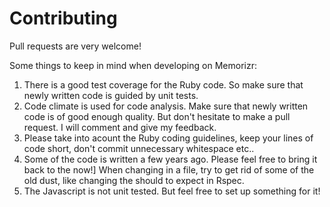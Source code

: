# Contributing

Pull requests are very welcome!

Some things to keep in mind when developing on Memorizr:

1. There is a good test coverage for the Ruby code.
So make sure that newly written code is guided by unit tests.
2. Code climate is used for code analysis.
Make sure that newly written code is of good enough quality.
But don't hesitate to make a pull request. I will comment and give my feedback.
3. Please take into acount the Ruby coding guidelines,
keep your lines of code short, don't commit unnecessary whitespace etc..
4. Some of the code is written a few years ago.
Please feel free to bring it back to the now!]
When changing in a file, try to get rid of some of the old dust,
like changing the should to expect in Rspec.
5. The Javascript is not unit tested. But feel free to set up something for it!
